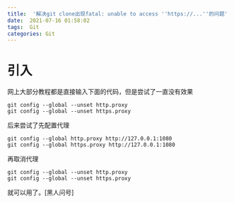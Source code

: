 ```yaml
---
title:  '解决git clone出现fatal: unable to access ''https://...''的问题'
date:  2021-07-16 01:58:02
tags:  Git
categories: Git
---
```

# 引入
网上大部分教程都是直接输入下面的代码，但是尝试了一直没有效果
```
git config --global --unset http.proxy 
git config --global --unset https.proxy 
```
后来尝试了先配置代理
```
git config --global http.proxy http://127.0.0.1:1080
git config --global https.proxy http://127.0.0.1:1080
```
再取消代理
```
git config --global --unset http.proxy 
git config --global --unset https.proxy 
```
就可以用了。[黑人问号]